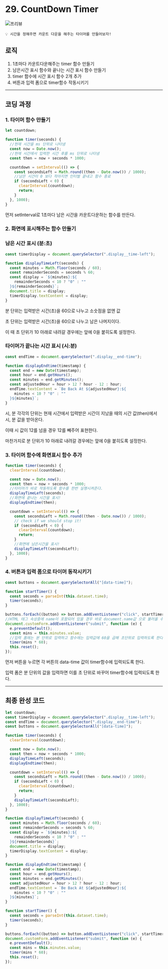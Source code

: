 # 29. CountDown Timer

![프리뷰](https://user-images.githubusercontent.com/87363422/156447893-9f35e9b3-a984-4224-831e-75c551829e30.png)

```
💡 시간을 정해주면 카운트 다운을 해주는 타이머를 만들어보자!
```

## 로직

1. 1초마다 카운트다운해주는 timer 함수 만들기
2. 남은시간 표시 함수와 끝나는 시간 표시 함수 만들기
3. timer 함수에 시간 표시 함수 2개 추가
4. 버튼과 입력 폼으로 timer함수 작동시키기

---

## 코딩 과정

### **1. 타이머 함수 만들기**

```jsx
let countdown;

function timer(seconds) {
  //현재 시간을 ms 단위로 나타냄
  const now = Date.now();
  //현재 시간에서 입력한 시간 후를 ms 단위로 나타냄
  const then = now + seconds * 1000;

  countdown = setInterval(() => {
    const secondsLeft = Math.round((then - Date.now()) / 1000);
    //남은 시간이 0 보다 작아지면 인터벌 끝내고 함수 종료
    if (secondsLeft < 0) {
      clearInterval(countdown);
      return;
    }
  }, 1000);
}
```

먼저 setInterval로 1초마다 남은 시간을 카운트다운하는 함수를 만든다.

### **2. 화면에 표시해주는 함수 만들기**

### 남은 시간 표시 (분:초)

```jsx
const timerDisplay = document.querySelector(".display__time-left");

function displayTimeLeft(seconds) {
  const minutes = Math.floor(seconds / 60);
  const remainderSeconds = seconds % 60;
  const display = `${minutes}:${
    remainderSeconds < 10 ? "0" : ""
  }${remainderSeconds}`;
  document.title = display;
  timerDisplay.textContent = display;
}
```

분 단위는 입력받은 시간(초)을 60으로 나누고 소숫점을 없앤 값

초 단위는 입력받은 시간(초)을 60으로 나누고 남은 나머지이다.

이 때 초 단위가 10 아래로 내려갈 경우에는 앞에 0을 붙히도록 설정한다.

### 타이머가 끝나는 시간 표시 (시:분)

```jsx
const endTime = document.querySelector(".display__end-time");

function displayEndtime(timestamp) {
  const end = new Date(timestamp);
  const hour = end.getHours();
  const minutes = end.getMinutes();
  const adjustedHour = hour > 12 ? hour - 12 : hour;
  endTime.textContent = `Be Back At ${adjustedHour}:${
    minutes < 10 ? "0" : ""
  }${minutes}`;
}
```

시, 분 각각의 단위는 현재 시간에서 입력받은 시간이 지났을 때의 시간 값(then)에서 시, 분 값을 받아온다.

이때 시 값이 12를 넘을 경우 12를 빼주어 표현한다.

마찬가지로 분 단위가 10 아래로 내려갈 경우에는 앞에 0을 붙히도록 설정한다.

### **3. 타이머 함수에 화면표시 함수 추가**

```jsx
function timer(seconds) {
  clearInterval(countdown);

  const now = Date.now();
  const then = now + seconds * 1000;
  //타이머가 바로 작동하도록 함수를 한번 실행시켜준다.
  displayTimeLeft(seconds);
  //화면에 끝나는 시간을 표시!
  displayEndtime(then);

  countdown = setInterval(() => {
    const secondsLeft = Math.round((then - Date.now()) / 1000);
    // check if we should stop it!
    if (secondsLeft < 0) {
      clearInterval(countdown);
      return;
    }
    //화면에 남은시간을 표시!
    displayTimeLeft(secondsLeft);
  }, 1000);
}
```

### **4. 버튼과 입력 폼으로 타이머 동작시키기**

```jsx
const buttons = document.querySelectorAll("[data-time]");

function startTimer() {
  const seconds = parseInt(this.dataset.time);
  timer(seconds);
}

buttons.forEach((button) => button.addEventListener("click", startTimer));
//HTML 태그 속성중에 name이 포함되어 있을 경우 바로 document.name값 으로 불러올 수 있다.
document.customForm.addEventListener("submit", function (e) {
  e.preventDefault();
  const mins = this.minutes.value;
  //입력 폼에는 분 단위로 입력하고 함수에는 입력값에 60을 곱해 초단위로 입력하도록 한다.
  timer(mins * 60);
  this.reset();
});
```

먼저 버튼을 누르면 각 버튼의 data-time 값이 timer함수에 입력되도록 한다.

입력 폼은 분 단위의 값을 입력하면 이를 초 단위로 바꾸어 timer함수에 입력되도록 한다.

---

## 최종 완성 코드

```jsx
let countdown;
const timerDisplay = document.querySelector(".display__time-left");
const endTime = document.querySelector(".display__end-time");
const buttons = document.querySelectorAll("[data-time]");

function timer(seconds) {
  clearInterval(countdown);

  const now = Date.now();
  const then = now + seconds * 1000;
  displayTimeLeft(seconds);
  displayEndtime(then);

  countdown = setInterval(() => {
    const secondsLeft = Math.round((then - Date.now()) / 1000);
    if (secondsLeft < 0) {
      clearInterval(countdown);
      return;
    }
    displayTimeLeft(secondsLeft);
  }, 1000);
}

function displayTimeLeft(seconds) {
  const minutes = Math.floor(seconds / 60);
  const remainderSeconds = seconds % 60;
  const display = `${minutes}:${
    remainderSeconds < 10 ? "0" : ""
  }${remainderSeconds}`;
  document.title = display;
  timerDisplay.textContent = display;
}

function displayEndtime(timestamp) {
  const end = new Date(timestamp);
  const hour = end.getHours();
  const minutes = end.getMinutes();
  const adjustedHour = hour > 12 ? hour - 12 : hour;
  endTime.textContent = `Be Back At ${adjustedHour}:${
    minutes < 10 ? "0" : ""
  }${minutes}`;
}

function startTimer() {
  const seconds = parseInt(this.dataset.time);
  timer(seconds);
}

buttons.forEach((button) => button.addEventListener("click", startTimer));
document.customForm.addEventListener("submit", function (e) {
  e.preventDefault();
  const mins = this.minutes.value;
  timer(mins * 60);
  this.reset();
});
```
